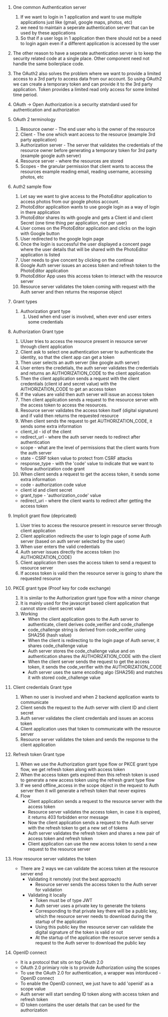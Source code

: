1. One common Authentication server
   1. If we want to login in 1 application and want to use multiple applications just like (gmail, google maps, photos, etc)
   2. we need to maintain a seperate authentication server that can be used by these applications
   3. So that if a user logs in 1 application then there should not be a need to login again even if a different application is accessed by the user

2. The other reason to have a seperate authentication server is to keep the security related code at a single place. Other component need not handle the same boilerplace code.

3. The OAuth2 also solves the problem where we want to provide a limited access to a 3rd party to access data from our account. So using OAuth2 we can create a temporary token and can provide it to the 3rd party application. Token provides a limited read only access for some limited time period.

4. OAuth -> Open Authorization is a security statndard used for authentication and authorization

5. OAuth 2 terminology
   1. Resource owner - The end user who is the owner of the resource
   2. Client - The one which want access to the resource (example 3rd party application)
   3. Authorization server - The server that validates the credentials of the resource owner before generating a temporary token for 3rd party (example google auth server)
   4. Resource server - where the resources are stored
   5. Scopes - the granular permission that client wants to access the resources example reading email, reading username, accessing photos, etc

6. Auth2 sample flow
   1. Let say we want to give access to the PhotoEditor application to access photos from our google photos account.
   2. PhotoEditor applicaition wants to use google login as a way of login in there application
   3. PhotoEditor shares its with google and gets a Client id and client Secret (one time thing per application, not per user)
   4. User comes on the PhotoEditor application and clicks on the login with Google button
   5. User redirected to the google login page
   6. Once the login is successful the user displayed a concent page where the user details that will be shared with the PhotoEditor application is listed
   7. User needs to give concent by clicking on the continue
   8. Google Auth server issues an access token and refresh token to the PhotoEditor application
   9. PhotoEditior App uses this access token to interact with the resource server
   10. Resource server validates the token coming with request with the Auth server and then returns the response object

7.  Grant types
    1.  Authorization grant type
        1.  Used when end user is involved, when ever end user enters some credentials
   
8.  Authorization Grant type
    1.  UUser tries to access the resource present in resource server through client application
    2.  Client ask to select one authentication server to authenticate the identity, so that the client app can get a token
    3.  Then user selects an auth server (like google auth server)
    4.  User enters the credetials, the auth server validates the credentials and returns an AUTHORIZATION_CODE to the client application
    5.  Then the client application sends a request with the client credentials (client id and secret value) with the AITHORIZATION_CODE to get an access token
    6. If the values are valid then auth server will issue an access token
    7. Then client application sends a request to the resource server with the access token to access the resources.
    8. Resource server validates the access token itself (digital signature) and if valid then returns the requested resource
    9. When client sends the request to get AUTHORIZATION_CODE, it sends some extra information
      - client_id - id of the client
      - redirect_url - where the auth server needs to redirect after authentication
      - scope -  what are the level of permissions that the client wants from the auth server
      - state - CSRF token value to protect from CSRF attacks
      - response_type - with the 'code' value to indicate that we want to follow authorization code grant
    10. When client sends a request to get the access token, it sends some extra information
      - code - authorization code value
      - client id and client secret
      - grant_type - 'authorization_code' value
      - redirect_uri - where the client wants to redirect after getting the access token

9. Implicit grant flow (depricated)
   1.  User tries to access the resource present in resource server through client application
   2.  Client application redirects the user to login page of some Auth server (based on auth server selected by the user)
   3.  When user enters the valid credentials
   4.  Auth server issues directly the access token (no AUTHORIZATION_CODE)
   5.  Client application then uses the access token to send a request to resource server
   6.  If access token is valid then the resource server is going to share the requested resource

10. PKCE grant type (Proof key for code exchange)
    1.  It is similar to the Authorization grant type flow with a minor change
    2.  It is mainly used for the javascript based client application that cannot store client secret value
    3. Working
         - When the client application goes to the Auth server to authenticate, client derives code_verifier and code_challenge
         - code_challenge string is derived from code_verifier using SHA256 (hash value)
         - When the client is redirecting to the login page of Auth server, it shares code_challenge value
         - Auth server stores the code_challenge value and on authentication shares the AUTHORIZATION_CODE with the client
         - When the client server sends the request to get the access token, it sends the code_verifier with the AUTHORIZATION_CODE
         - Auth server uses the same encoding algo (SHA256) and matches it with stored code_challenge value

11. Client credentials Grant type
    1. When no user is involved and when 2 backend application wants to communicate
    2. Client sends the request to the Auth server with client ID and client secret
    3. Auth server validates the client credentials and issues an access token
    4. Client application uses that token to communicate with the resource server
    5. Resource server validates the token and sends the response to the client application

12. Refresh token Grant type
    1.  When we use the Authorization grant type flow or PKCE grant type flow, we get refresh token along with access token
    2.  When the access token gets expired then this refresh token is used to generate a new access token using the refresh grant type flow
    3.  If we send offline_access in the scope object in the request to Auth server then it will generate a refresh token that never expires
    4.  Flow
        -  Client application sends a request to the resource server with the access token
        -  Resource server validates the access token, in case it is expired, it returns 403 forbidden error message
        -  Now the client application sends a request to the Auth server with the refresh token to get a new set of tokens
        -  Auth server validates the refresh token and shares a new pair of access token and refresh token
        -  Client application can use the new access token to send a new request to the resource server
  
13. How resource server validates the token 
    - There are 2 ways we can validate the access token at the resource server end
      - Validating it remotely (not the best approach)
        - Resource server sends the access token to the Auth server for validation
      - Validating it locally
        - Token must be of type JWT
        - Auth server uses a private key to generate the tokens
        - Corresponding to that private key there will be a public key, which the resource server needs to download during the startup of the application
        - Using this public key the resource server can validate the digital signature of the token is valid or not
        - At the startup of the application the resource server sends a request to the Auth server to download the public key

14. OpenID connect
    - It is a protocol that sits on top OAuth 2.0
    - OAuth 2.0 primiary role is to provide Authorization using the scopes
    - To use the OAuth 2.0 for authentication, a wrapper was intorduced - OpenID connect
    - To enable the OpenID connect, we just have to add 'openid' as a scope value
    - Auth server will start sending ID token along with access token and refresh token
    - ID token contains the user details that can be used for the authorization